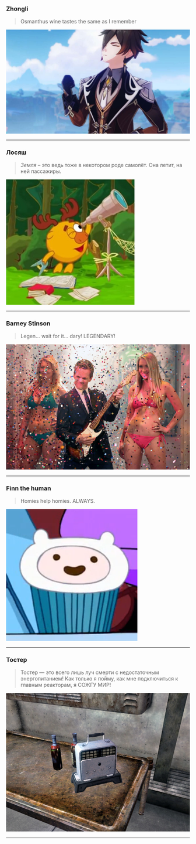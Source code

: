 ### Zhongli

> Osmanthus wine tastes the same as I remember

![Zhongli](thisisorded.jpg)


---

### Лосяш

> *Земля* – это ведь тоже в некотором роде самолёт. Она летит, на ней пассажиры.

![Лосяш](losyash.jpg)

---

### Barney Stinson

> Legen... wait for it... dary! LEGENDARY!

[![Barney Stinson](barney.jpg)](https://www.youtube.com/watch?v=nWdkQp_r8Uw)


---

### Finn the human

> Homies help homies. ALWAYS.

![Finn](finn.png)


---

### Тостер

> Тостер — это всего лишь луч смерти с недостаточным энергопитанием! Как только я пойму, как мне подключиться к главным реакторам, я СОЖГУ МИР!
 
![Тостер](toster.jpg)


---
